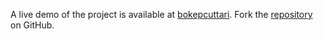 A live demo of the project is available at [bokepcuttari](https://bokepcuttari.pages.dev/).
Fork the [repository](https://github.com/jojtoview) on GitHub.